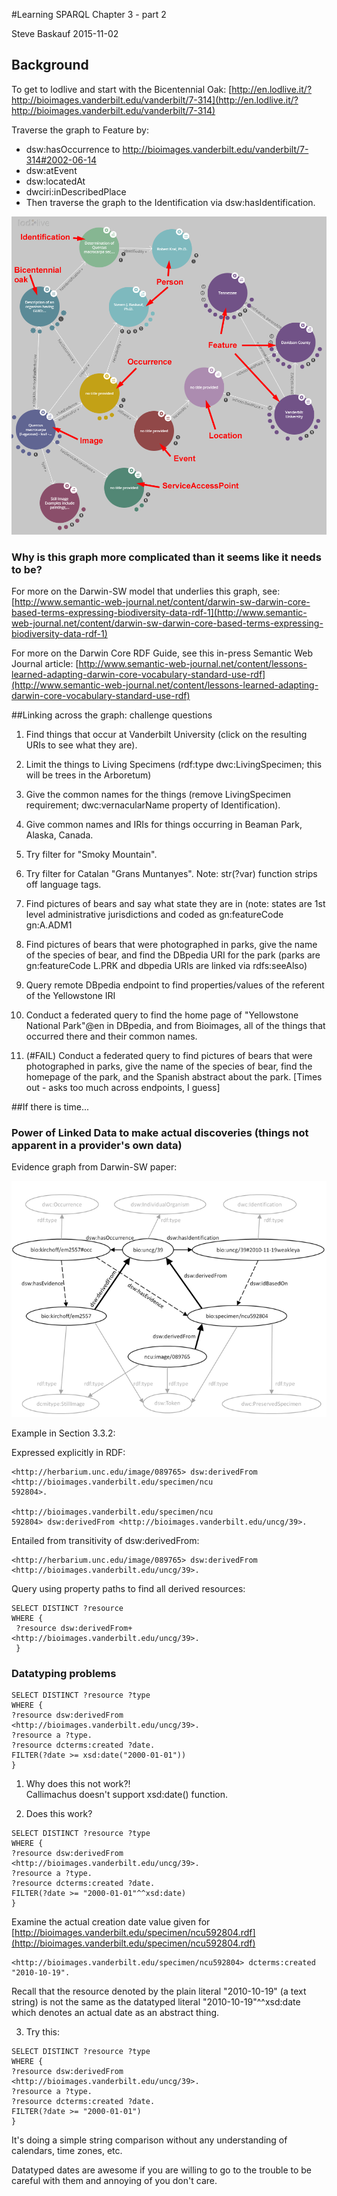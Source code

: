 #Learning SPARQL Chapter 3 - part 2

Steve Baskauf 2015-11-02

## Background

To get to lodlive and start with the Bicentennial Oak:
[http://en.lodlive.it/?http://bioimages.vanderbilt.edu/vanderbilt/7-314](http://en.lodlive.it/?http://bioimages.vanderbilt.edu/vanderbilt/7-314)

Traverse the graph to Feature by: 

- dsw:hasOccurrence to http://bioimages.vanderbilt.edu/vanderbilt/7-314#2002-06-14
- dsw:atEvent
- dsw:locatedAt 
- dwciri:inDescribedPlace
- Then traverse the graph to the Identification via dsw:hasIdentification.

![lodlive graph](https://raw.githubusercontent.com/baskaufs/msc/master/lodlive-graph.png)

### Why is this graph more complicated than it seems like it needs to be?

For more on the Darwin-SW model that underlies this graph, see:
[http://www.semantic-web-journal.net/content/darwin-sw-darwin-core-based-terms-expressing-biodiversity-data-rdf-1](http://www.semantic-web-journal.net/content/darwin-sw-darwin-core-based-terms-expressing-biodiversity-data-rdf-1)

For more on the Darwin Core RDF Guide, see this in-press Semantic Web Journal article:
[http://www.semantic-web-journal.net/content/lessons-learned-adapting-darwin-core-vocabulary-standard-use-rdf](http://www.semantic-web-journal.net/content/lessons-learned-adapting-darwin-core-vocabulary-standard-use-rdf)

##Linking across the graph: challenge questions
1. Find things that occur at Vanderbilt University (click on the resulting URIs to see what they are).

2. Limit the things to Living Specimens (rdf:type dwc:LivingSpecimen; this will be trees in the Arboretum)
3. Give the common names for the things (remove LivingSpecimen requirement; dwc:vernacularName property of Identification).

4. Give common names and IRIs for things occurring in Beaman Park, Alaska, Canada.

5. Try filter for "Smoky Mountain".

6. Try filter for Catalan "Grans Muntanyes".  Note: str(?var) function strips off language tags.

7. Find pictures of bears and say what state they are in (note: states are 1st level administrative jurisdictions and coded as 
gn:featureCode gn:A.ADM1

8. Find pictures of bears that were photographed in parks, give the name of the species of bear, and find the DBpedia URI for the 
park (parks are gn:featureCode L.PRK and dbpedia URIs are linked via rdfs:seeAlso)

9. Query remote DBpedia endpoint to find properties/values of the referent of the Yellowstone IRI

10. Conduct a federated query to find the home page of "Yellowstone National Park"@en in DBpedia, and from Bioimages, all of the things that occurred there and their common names. 
11. (#FAIL) Conduct a federated query to find pictures of bears that were photographed in parks, give the name of the species 
of bear, find the homepage of the park, and the Spanish abstract about the park.  [Times out - asks too much across endpoints, I guess]

##If there is time...

### Power of Linked Data to make actual discoveries (things not apparent in a provider's own data)

Evidence graph from Darwin-SW paper:

![evidence graph](https://raw.githubusercontent.com/baskaufs/msc/master/evidence-graph.png)

Example in Section 3.3.2:

Expressed explicitly in RDF:
```
<http://herbarium.unc.edu/image/089765> dsw:derivedFrom <http://bioimages.vanderbilt.edu/specimen/ncu
592804>.

<http://bioimages.vanderbilt.edu/specimen/ncu
592804> dsw:derivedFrom <http://bioimages.vanderbilt.edu/uncg/39>.
```

Entailed from transitivity of dsw:derivedFrom:
```
<http://herbarium.unc.edu/image/089765> dsw:derivedFrom <http://bioimages.vanderbilt.edu/uncg/39>.
```

Query using property paths to find all derived resources:
```
SELECT DISTINCT ?resource
WHERE {
 ?resource dsw:derivedFrom+
<http://bioimages.vanderbilt.edu/uncg/39>.
 }
```

### Datatyping problems
```
SELECT DISTINCT ?resource ?type
WHERE {
?resource dsw:derivedFrom
<http://bioimages.vanderbilt.edu/uncg/39>.
?resource a ?type.
?resource dcterms:created ?date.
FILTER(?date >= xsd:date("2000-01-01"))
}
```
1. Why does this not work?!  
Callimachus doesn't support xsd:date() function.

2. Does this work?

```
SELECT DISTINCT ?resource ?type
WHERE {
?resource dsw:derivedFrom
<http://bioimages.vanderbilt.edu/uncg/39>.
?resource a ?type.
?resource dcterms:created ?date.
FILTER(?date >= "2000-01-01"^^xsd:date)
}
```
Examine the actual creation date value given for
[http://bioimages.vanderbilt.edu/specimen/ncu592804.rdf](http://bioimages.vanderbilt.edu/specimen/ncu592804.rdf)
```
<http://bioimages.vanderbilt.edu/specimen/ncu592804> dcterms:created "2010-10-19".
```

Recall that the resource denoted by the plain literal "2010-10-19" (a text string) is not the same as the datatyped literal "2010-10-19"^^xsd:date which denotes an actual date as an abstract thing.

3. Try this:

```
SELECT DISTINCT ?resource ?type
WHERE {
?resource dsw:derivedFrom
<http://bioimages.vanderbilt.edu/uncg/39>.
?resource a ?type.
?resource dcterms:created ?date.
FILTER(?date >= "2000-01-01")
}
```
It's doing a simple string comparison without any understanding of calendars, time zones, etc.

Datatyped dates are awesome if you are willing to go to the trouble to be careful with them and annoying of you don't care.

